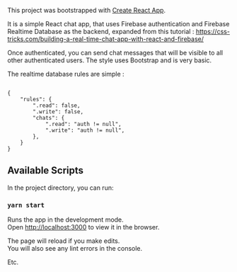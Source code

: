 This project was bootstrapped with [Create React App](https://github.com/facebook/create-react-app).

It is a simple React chat app, that uses Firebase authentication and Firebase Realtime Database as the backend, expanded from this tutorial : https://css-tricks.com/building-a-real-time-chat-app-with-react-and-firebase/

Once authenticated, you can send chat messages that will be visible to all other authenticated users.
The style uses Bootstrap and is very basic.

The realtime database rules are simple :
````

{
    "rules": {
        ".read": false,
        ".write": false,
        "chats": {
            ".read": "auth != null",
            ".write": "auth != null",
        },
    }
}

````


## Available Scripts

In the project directory, you can run:

### `yarn start`

Runs the app in the development mode.<br />
Open [http://localhost:3000](http://localhost:3000) to view it in the browser.

The page will reload if you make edits.<br />
You will also see any lint errors in the console.

Etc.
